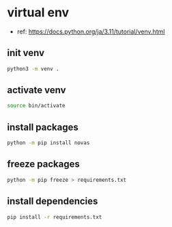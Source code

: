 # virtual env

- ref: <https://docs.python.org/ja/3.11/tutorial/venv.html>

## init venv

```bash
python3 -m venv .
```

## activate venv

```bash
source bin/activate
```

## install packages

```bash
python -m pip install novas
```

## freeze packages

```bash
python -m pip freeze > requirements.txt
```

## install dependencies

```bash
pip install -r requirements.txt
```
